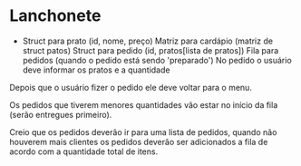 # Lanchonete

- Struct para prato (id, nome, preço)
Matriz para cardápio (matriz de struct patos)
Struct para pedido (id, pratos[lista de pratos])
Fila para pedidos (quando o pedido está sendo 'preparado')
No pedido o usuário deve informar os pratos e a quantidade

Depois que o usuário fizer o pedido ele deve voltar para o menu.

Os pedidos que tiverem menores quantidades vão estar no início da fila (serão entregues primeiro).

Creio que os pedidos deverão ir para uma lista de pedidos, quando não houverem mais clientes os pedidos deverão ser adicionados a fila de acordo com a quantidade total de itens.
